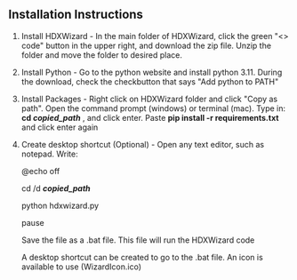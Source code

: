 ## Installation Instructions
1) Install HDXWizard - In the main folder of HDXWizard, click the green "<> code" button in the upper right, and download the zip file. Unzip the folder and move the folder to desired place.
2) Install Python - Go to the python website and install python 3.11. During the download, check the checkbutton that says "Add python to PATH"
3) Install Packages - Right click on HDXWizard folder and click "Copy as path". Open the command prompt (windows) or terminal (mac). Type in: **cd _copied_path_** , and click enter. Paste **pip install -r requirements.txt** and click enter again
4) Create desktop shortcut (Optional) - Open any text editor, such as notepad. Write:

   @echo off
   
   cd /d **_copied_path_**
   
   python hdxwizard.py
   
   pause 

   Save the file as a .bat file. This file will run the HDXWizard code
   
   A desktop shortcut can be created to go to the .bat file. An icon is available to use (WizardIcon.ico) 
